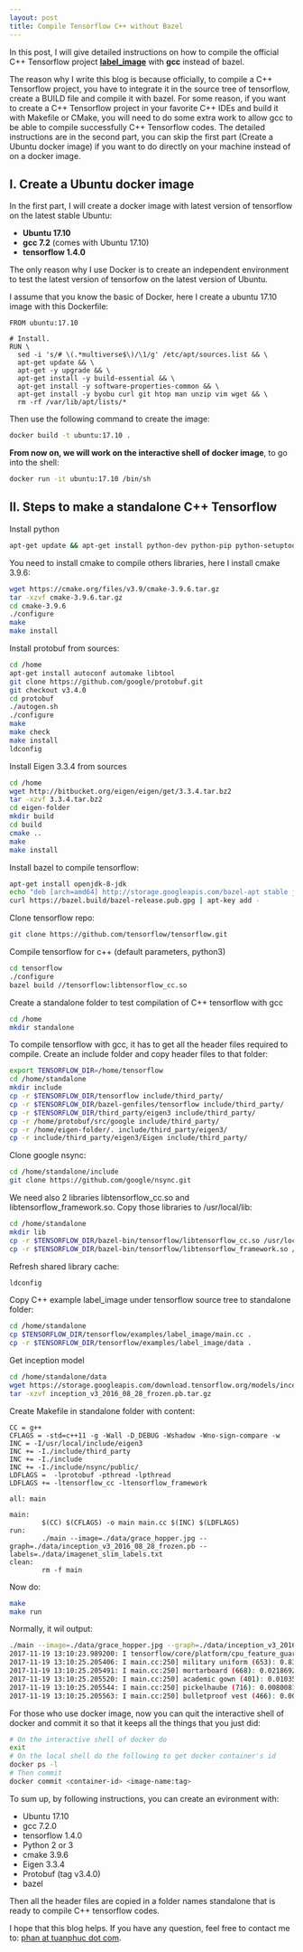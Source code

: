 ```yaml
---
layout: post
title: Compile Tensorflow C++ without Bazel
---
```


In this post, I will give detailed instructions on how to compile the official C++ Tensorflow project [**label_image**](https://github.com/tensorflow/tensorflow/tree/master/tensorflow/examples/label_image) with **gcc** instead of bazel.

The reason why I write this blog is because officially, to compile a C++ Tensorflow project, you have to integrate it in the source tree of tensorflow, create a BUILD file and compile it with bazel. For some reason, if you want to create a C++ Tensorflow project in your favorite C++ IDEs and build it with Makefile or CMake, you will need to do some extra work to allow gcc to be able to compile successfully C++ Tensorflow codes. The detailed instructions are in the second part, you can skip the first part (Create a Ubuntu docker image) if you want to do directly on your machine instead of on a docker image.

## I. Create a Ubuntu docker image
In the first part, I will create a docker image with latest version of tensorflow on the latest stable Ubuntu:
  -  **Ubuntu 17.10**
  -  **gcc 7.2** (comes with Ubuntu 17.10)
  -  **tensorflow 1.4.0**

The only reason why I use Docker is to create an independent environment to test the latest version of tensorfow on the
latest version of Ubuntu.

I assume that you know the basic of Docker, here I create a ubuntu 17.10 image with this Dockerfile:
```
FROM ubuntu:17.10

# Install.
RUN \
  sed -i 's/# \(.*multiverse$\)/\1/g' /etc/apt/sources.list && \
  apt-get update && \
  apt-get -y upgrade && \
  apt-get install -y build-essential && \
  apt-get install -y software-properties-common && \
  apt-get install -y byobu curl git htop man unzip vim wget && \
  rm -rf /var/lib/apt/lists/*
```
Then use the following command to create the image:
```sh
docker build -t ubuntu:17.10 .
```
**From now on, we will work on the interactive shell of docker image**, to go into the shell:
```sh
docker run -it ubuntu:17.10 /bin/sh
```
## II. Steps to make a standalone C++ Tensorflow
Install python
```sh
apt-get update && apt-get install python-dev python-pip python-setuptools python-sphinx python-yaml python-h5py python3-pip python-numpy python-scipy python-nose
```
You need to install cmake to compile others libraries, here I install cmake 3.9.6:
```sh
wget https://cmake.org/files/v3.9/cmake-3.9.6.tar.gz
tar -xzvf cmake-3.9.6.tar.gz
cd cmake-3.9.6
./configure
make
make install
```
Install protobuf from sources:
```sh
cd /home
apt-get install autoconf automake libtool
git clone https://github.com/google/protobuf.git
git checkout v3.4.0
cd protobuf
./autogen.sh
./configure
make
make check
make install
ldconfig
```
Install Eigen 3.3.4 from sources
```sh
cd /home
wget http://bitbucket.org/eigen/eigen/get/3.3.4.tar.bz2
tar -xzvf 3.3.4.tar.bz2
cd eigen-folder
mkdir build
cd build
cmake ..
make
make install
```
Install bazel to compile tensorflow:
```sh
apt-get install openjdk-8-jdk
echo "deb [arch=amd64] http://storage.googleapis.com/bazel-apt stable jdk1.8" | tee /etc/apt/sources.list.d/bazel.list
curl https://bazel.build/bazel-release.pub.gpg | apt-key add -
```
Clone tensorflow repo:
```sh
git clone https://github.com/tensorflow/tensorflow.git
```
Compile tensorflow for c++ (default parameters, python3)
```sh
cd tensorflow
./configure
bazel build //tensorflow:libtensorflow_cc.so
```
Create a standalone folder to test compilation of C++ tensorflow with gcc
```sh
cd /home
mkdir standalone
```
To compile tensorflow with gcc, it has to get all the header files required to compile. Create an include folder and copy header files to that folder:
```sh
export TENSORFLOW_DIR=/home/tensorflow
cd /home/standalone
mkdir include
cp -r $TENSORFLOW_DIR/tensorflow include/third_party/
cp -r $TENSORFLOW_DIR/bazel-genfiles/tensorflow include/third_party/
cp -r $TENSORFLOW_DIR/third_party/eigen3 include/third_party/
cp -r /home/protobuf/src/google include/third_party/
cp -r /home/eigen-folder/. include/third_party/eigen3/
cp -r include/third_party/eigen3/Eigen include/third_party/
```
Clone google nsync:
```sh
cd /home/standalone/include
git clone https://github.com/google/nsync.git
```
We need also 2 libraries libtensorflow_cc.so and libtensorflow_framework.so. Copy those libraries to /usr/local/lib:
```sh
cd /home/standalone
mkdir lib
cp -r $TENSORFLOW_DIR/bazel-bin/tensorflow/libtensorflow_cc.so /usr/local/lib
cp -r $TENSORFLOW_DIR/bazel-bin/tensorflow/libtensorflow_framework.so /usr/local/lib
```
Refresh shared library cache:
```sh
ldconfig
```
Copy C++ example label_image under tensorflow source tree to standalone folder:
```sh
cd /home/standalone
cp $TENSORFLOW_DIR/tensorflow/examples/label_image/main.cc .
cp -r $TENSORFLOW_DIR/tensorflow/examples/label_image/data .
```
Get inception model
```sh
cd /home/standalone/data
wget https://storage.googleapis.com/download.tensorflow.org/models/inception_v3_2016_08_28_frozen.pb.tar.gz
tar -xzvf inception_v3_2016_08_28_frozen.pb.tar.gz
```
Create Makefile in standalone folder with content:
```make
CC = g++
CFLAGS = -std=c++11 -g -Wall -D_DEBUG -Wshadow -Wno-sign-compare -w
INC = -I/usr/local/include/eigen3
INC += -I./include/third_party
INC += -I./include
INC += -I./include/nsync/public/
LDFLAGS =  -lprotobuf -pthread -lpthread
LDFLAGS += -ltensorflow_cc -ltensorflow_framework

all: main

main:
        $(CC) $(CFLAGS) -o main main.cc $(INC) $(LDFLAGS)
run:
        ./main --image=./data/grace_hopper.jpg --graph=./data/inception_v3_2016_08_28_frozen.pb --labels=./data/imagenet_slim_labels.txt
clean:
        rm -f main
```
Now do:
```sh
make
make run
```
Normally, it wil output:
```sh
./main --image=./data/grace_hopper.jpg --graph=./data/inception_v3_2016_08_28_frozen.pb --labels=./data/imagenet_slim_labels.txt
2017-11-19 13:10:23.989200: I tensorflow/core/platform/cpu_feature_guard.cc:137]
2017-11-19 13:10:25.205406: I main.cc:250] military uniform (653): 0.834306
2017-11-19 13:10:25.205491: I main.cc:250] mortarboard (668): 0.0218692
2017-11-19 13:10:25.205520: I main.cc:250] academic gown (401): 0.0103579
2017-11-19 13:10:25.205544: I main.cc:250] pickelhaube (716): 0.00800814
2017-11-19 13:10:25.205563: I main.cc:250] bulletproof vest (466): 0.00535088
```

For those who use docker image, now you can quit the interactive shell of docker and commit it so that it keeps all the things that you just did:
```sh
# On the interactive shell of docker do
exit
# On the local shell do the following to get docker container's id
docker ps -l
# Then commit
docker commit <container-id> <image-name:tag>
```

To sum up, by following instructions, you can create an evironment with:
  -  Ubuntu 17.10
  -  gcc 7.2.0
  -  tensorflow 1.4.0
  -  Python 2 or 3
  -  cmake 3.9.6
  -  Eigen 3.3.4
  -  Protobuf (tag v3.4.0)
  -  bazel

Then all the header files are copied in a folder names standalone that is ready to compile C++ tensorflow codes.

I hope that this blog helps. If you have any question, feel free to contact me to: [phan at tuanphuc dot com](mailto:phan@tuanphuc.com).
